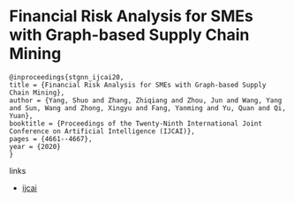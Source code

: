 # Financial Risk Analysis for SMEs with Graph-based Supply Chain Mining

```
@inproceedings{stgnn_ijcai20,
title = {Financial Risk Analysis for SMEs with Graph-based Supply Chain Mining},
author = {Yang, Shuo and Zhang, Zhiqiang and Zhou, Jun and Wang, Yang and Sun, Wang and Zhong, Xingyu and Fang, Yanming and Yu, Quan and Qi, Yuan},
booktitle = {Proceedings of the Twenty-Ninth International Joint Conference on Artificial Intelligence (IJCAI)},
pages = {4661--4667},
year = {2020}
}
```

links
- [ijcai](https://www.ijcai.org/Proceedings/2020/643)

